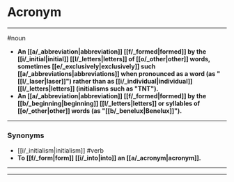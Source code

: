 # Acronym
---
#noun
- **An [[a/_abbreviation|abbreviation]] [[f/_formed|formed]] by the [[i/_initial|initial]] [[l/_letters|letters]] of [[o/_other|other]] words, sometimes [[e/_exclusively|exclusively]] such [[a/_abbreviations|abbreviations]] when pronounced as a word (as "[[l/_laser|laser]]") rather than as [[i/_individual|individual]] [[l/_letters|letters]] (initialisms such as "TNT").**
- **An [[a/_abbreviation|abbreviation]] [[f/_formed|formed]] by the [[b/_beginning|beginning]] [[l/_letters|letters]] or syllables of [[o/_other|other]] words (as "[[b/_benelux|Benelux]]").**
---
### Synonyms
- [[i/_initialism|initialism]]
#verb
- **To [[f/_form|form]] [[i/_into|into]] an [[a/_acronym|acronym]].**
---
---
